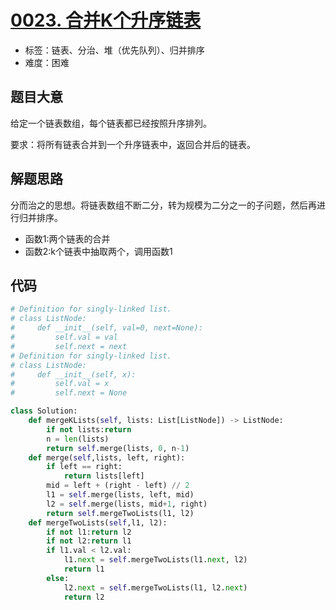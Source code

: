 # [0023. 合并K个升序链表](https://leetcode.cn/problems/merge-k-sorted-lists/)

- 标签：链表、分治、堆（优先队列）、归并排序
- 难度：困难

## 题目大意

给定一个链表数组，每个链表都已经按照升序排列。

要求：将所有链表合并到一个升序链表中，返回合并后的链表。

## 解题思路

分而治之的思想。将链表数组不断二分，转为规模为二分之一的子问题，然后再进行归并排序。
- 函数1:两个链表的合并
- 函数2:k个链表中抽取两个，调用函数1

## 代码
```python
# Definition for singly-linked list.
# class ListNode:
#     def __init__(self, val=0, next=None):
#         self.val = val
#         self.next = next
# Definition for singly-linked list.
# class ListNode:
#     def __init__(self, x):
#         self.val = x
#         self.next = None

class Solution:
    def mergeKLists(self, lists: List[ListNode]) -> ListNode:
        if not lists:return 
        n = len(lists)
        return self.merge(lists, 0, n-1)
    def merge(self,lists, left, right):
        if left == right:
            return lists[left]
        mid = left + (right - left) // 2
        l1 = self.merge(lists, left, mid)
        l2 = self.merge(lists, mid+1, right)
        return self.mergeTwoLists(l1, l2)
    def mergeTwoLists(self,l1, l2):
        if not l1:return l2
        if not l2:return l1
        if l1.val < l2.val:
            l1.next = self.mergeTwoLists(l1.next, l2)
            return l1
        else:
            l2.next = self.mergeTwoLists(l1, l2.next)
            return l2
```

